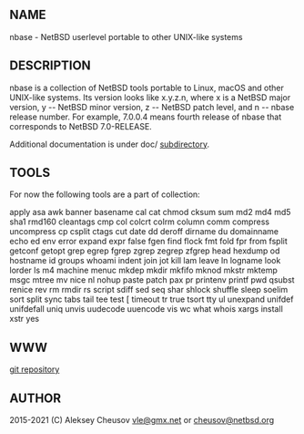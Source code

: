 ## NAME

nbase - NetBSD userlevel portable to other UNIX-like systems

## DESCRIPTION

nbase is a collection of NetBSD tools portable to Linux, macOS and
other UNIX-like systems. Its version looks like x.y.z.n, where x is a
NetBSD major version, y -- NetBSD minor version, z -- NetBSD patch
level, and n -- nbase release number. For example, 7.0.0.4 means
fourth release of nbase that corresponds to NetBSD 7.0-RELEASE.

Additional documentation is under doc/
[subdirectory](https://github.com/cheusov/nbase/tree/master/doc).

## TOOLS

For now the following tools are a part of collection:

apply asa awk banner basename cal cat chmod cksum sum md2 md4 md5 sha1
rmd160 cleantags cmp col colcrt colrm column comm compress uncompress
cp csplit ctags cut date dd deroff dirname du domainname echo ed env
error expand expr false fgen find flock fmt fold fpr from fsplit
getconf getopt grep egrep fgrep zgrep zegrep zfgrep head hexdump od
hostname id groups whoami indent join jot kill lam leave ln logname
look lorder ls m4 machine menuc mkdep mkdir mkfifo mknod mkstr mktemp
msgc mtree mv nice nl nohup paste patch pax pr printenv printf pwd
qsubst renice rev rm rmdir rs script sdiff sed seq shar shlock shuffle
sleep soelim sort split sync tabs tail tee test [ timeout tr true
tsort tty ul unexpand unifdef unifdefall uniq unvis uudecode uuencode
vis wc what whois xargs install xstr yes

## WWW

[git repository](https://github.com/cheusov/nbase)

## AUTHOR

2015-2021 (C) Aleksey Cheusov <vle@gmx.net> or <cheusov@netbsd.org>
